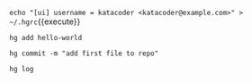 
`echo "[ui]
username = katacoder <katacoder@example.com>" > ~/.hgrc`{{execute}}

`hg add hello-world`

`hg commit -m "add first file to repo"`

`hg log`

